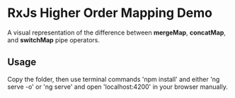 # RxJs Higher Order Mapping Demo

A visual representation of the difference between **mergeMap**, **concatMap**, and **switchMap** pipe operators.

## Usage 

Copy the folder, then use terminal commands 'npm install' and either 'ng serve -o' or 'ng serve' and open 'localhost:4200' in your browser manually.